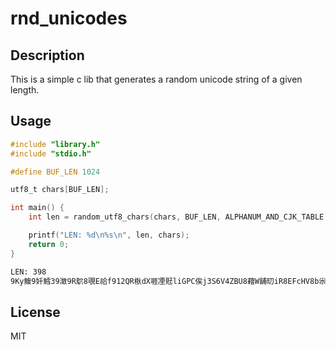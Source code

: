# rnd_unicodes

## Description

This is a simple c lib that generates a random unicode string of a given length.

## Usage

```c
#include "library.h"
#include "stdio.h"

#define BUF_LEN 1024

utf8_t chars[BUF_LEN];

int main() {
    int len = random_utf8_chars(chars, BUF_LEN, ALPHANUM_AND_CJK_TABLE, ALPHANUM_AND_CJK_TABLE_LEN, 256);

    printf("LEN: %d\n%s\n", len, chars);
    return 0;
}
```

```bash
LEN: 398
9Ky鰒9奷鱈39澂9R鴥8覗E祫f912QR梑dX啀凐覎liGPC俟j3S6V4ZBU8藉W舖旫iR8EFcHV8b尜橃o8Wsle121nb駆侓6璸9hQQ6Cy桪oc8姌f7X賣5孛0幬5Sb2埉w砏3XRSh钳D869b盓儊a95B菩62濆Z机郹9145UHaLT擎馇貤m臨v夛砃xPD7CWQq堾j稄3YmFw7Z欠P8PCcu7鶚68韾7KGgTN2P793L雙hy壒TGb螿虊C6m弩呚YBt0骇fAtn恔雸餙営n共1MeH嘿刑步焒簡RejV援21q77rT蛸4N橷4ZFa恲m詘焣悷b61瘥Z绢v
```

## License

MIT
